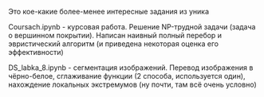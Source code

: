 Это кое-какие более-менее интересные задания из уника

Coursach.ipynb - курсовая работа. Решение NP-трудной задачи (задача о вершинном покрытии).
Написан наивный полный перебор и эвристический алгоритм (и приведена некоторая оценка его эффективности)

DS_labka_8.ipynb - сегментация изображений.
Перевод изображения в чёрно-белое, сглаживание функции (2 способа, используется один), нахождение локальных экстремумов (ну почти, там всё очень условно)
